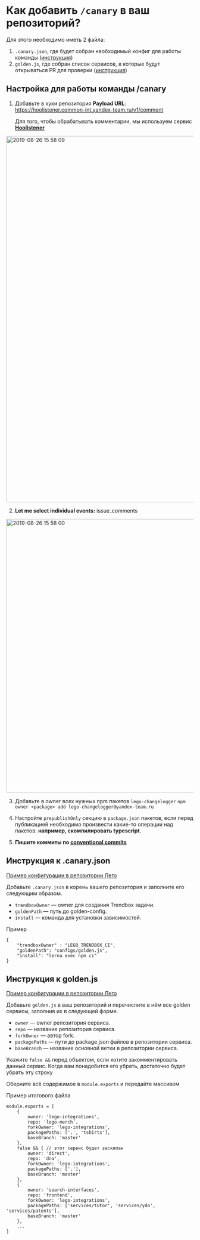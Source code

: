 # Как добавить `/canary` в ваш репозиторий?

Для этого необходимо иметь 2 файла:
1. `.canary.json`, где будет собран необходимый конфиг для работы команды ([инструкция](#canary-config))
1. `golden.js`, где собран список сервисов, в которые будут открываться PR для проверки ([инструкция](#golden-config))

## <a name="canary"></a>Настройка для работы команды /canary

1. Добавьте в хуки репозитория
**Payload URL**:  https://hoolistener.common-int.yandex-team.ru/v1/comment

    Для того, чтобы обрабатывать комментарии, мы используем сервис [**Hoolistener**](https://github.yandex-team.ru/lego/islands/blob/dev/services/hoolistener/README.md)

<img width="982" alt="2019-08-26 15 58 09" src="https://media.github.yandex-team.ru/user/6503/files/c74e1980-c81a-11e9-8ad2-73331c8d60ce">

2. **Let me select individual events:** issue_comments
<img width="734" alt="2019-08-26 15 58 00" src="https://media.github.yandex-team.ru/user/6503/files/c6b58300-c81a-11e9-8fad-d38f5bbddea2">

3. Добавьте в owner всех нужных npm пакетов `lego-changelogger`
`npm owner <package> add lego-changelogger@yandex-team.ru`


4. Настройте `prepublishOnly` секцию в `package.json` пакетов, если перед публикацией необходимо произвести какие-то операции над пакетов: **например, скомпилировать typescript**.

5. **Пишите коммиты по [conventional commits](https://github.yandex-team.ru/lego/islands/tree/dev/contribs#соотношение-type-и-semver-версии-которая-будет-выпущена-в-npm)**

## <a name="canary-config"></a>Инструкция к .canary.json

[Пример конфигурации в репозитории Лего](https://github.yandex-team.ru/lego/islands/blob/dev/.canary.json)

Добавьте `.canary.json` в корень вашего репозитория и заполните его следующим образом.

* `trendboxOwner` — owner для создания Trendbox задачи.
* `goldenPath` — путь до golden-config.
* `install` — команда для установки зависимостей.

Пример
```
{
    "trendboxOwner" : "LEGO_TRENDBOX_CI",
    "goldenPath": "configs/golden.js",
    "install": "lerna exec npm ci"
}
```

## <a name="golden-config"></a>Инструкция к golden.js

[Пример конфигурации в репозитории Лего](https://github.yandex-team.ru/lego/islands/blob/dev/configs/golden.js)

Добавьте `golden.js` в ваш репозиторий и перечислите в нём все golden сервисы, заполнив их в следующей форме.

* `owner` — owner репозитория сервиса.
* `repo` — название репозитория сервиса.
* `forkOwner` — автор fork.
* `packagePaths` — пути до package.json файлов в репозитории сервиса.
* `baseBranch` — название основной ветки в репозитории сервиса.

Укажите `false &&` перед объектом, если хотите закомментировать данный сервис. Когда вам понадобится его убрать, достаточно будет убрать эту строку

Оберните всё содержимое в `module.exports` и передайте массивом

Пример итогового файла

```
module.exports = [
    {
        owner: 'lego-integrations',
        repo: 'lego-merch',
        forkOwner: 'lego-integrations',
        packagePaths: ['.', 'tshirts'],
        baseBranch: 'master'
    },
    false && { // этот сервис будет заскипан
        owner: 'direct',
        repo: 'dna',
        forkOwner: 'lego-integrations',
        packagePaths: ['.'],
        baseBranch: 'master'
    },
    {
        owner: 'search-interfaces',
        repo: 'frontend',
        forkOwner: 'lego-integrations',
        packagePaths: ['services/tutor', 'services/ydo', 'services/patents'],
        baseBranch: 'master'
    },
    ...
]
```
